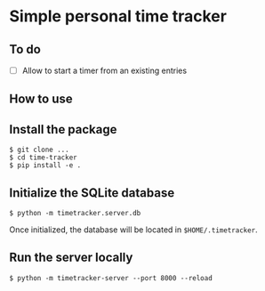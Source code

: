 # Simple personal time tracker

## To do

- [ ] Allow to start a timer from an existing entries

## How to use

## Install the package

```console
$ git clone ...
$ cd time-tracker
$ pip install -e .
```

## Initialize the SQLite database

```console
$ python -m timetracker.server.db
```

Once initialized, the database will be located in `$HOME/.timetracker`.

## Run the server locally

```console
$ python -m timetracker-server --port 8000 --reload
```
